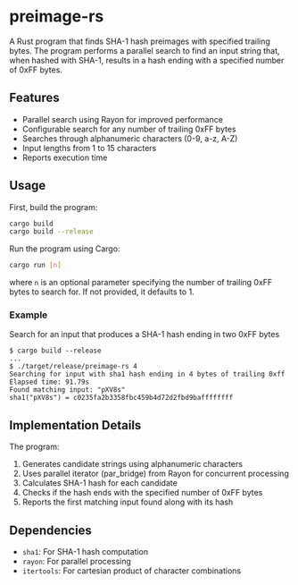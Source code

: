 # preimage-rs

A Rust program that finds SHA-1 hash preimages with specified trailing bytes. The program performs a parallel search to find an input string that, when hashed with SHA-1, results in a hash ending with a specified number of 0xFF bytes.

## Features

- Parallel search using Rayon for improved performance
- Configurable search for any number of trailing 0xFF bytes
- Searches through alphanumeric characters (0-9, a-z, A-Z)
- Input lengths from 1 to 15 characters
- Reports execution time

## Usage

First, build the program:

```bash
cargo build
cargo build --release
```

Run the program using Cargo:

```bash
cargo run [n]
```

where `n` is an optional parameter specifying the number of trailing 0xFF bytes to search for. If not provided, it defaults to 1.

### Example

Search for an input that produces a SHA-1 hash ending in two 0xFF bytes

```console
$ cargo build --release
...
$ ./target/release/preimage-rs 4
Searching for input with sha1 hash ending in 4 bytes of trailing 0xff
Elapsed time: 91.79s
Found matching input: "pXV8s"
sha1("pXV8s") = c0235fa2b3358fbc459b4d72d2fbd9baffffffff
```

## Implementation Details

The program:

1. Generates candidate strings using alphanumeric characters
2. Uses parallel iterator (par_bridge) from Rayon for concurrent processing
3. Calculates SHA-1 hash for each candidate
4. Checks if the hash ends with the specified number of 0xFF bytes
5. Reports the first matching input found along with its hash

## Dependencies

- `sha1`: For SHA-1 hash computation
- `rayon`: For parallel processing
- `itertools`: For cartesian product of character combinations
